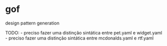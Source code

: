 # gof
design pattern generation


TODO:
    - preciso fazer uma distinção sintática entre pet.yaml e widget.yaml
    - preciso fazer uma distinção sintática entre mcdonalds.yaml e rtf.yaml
